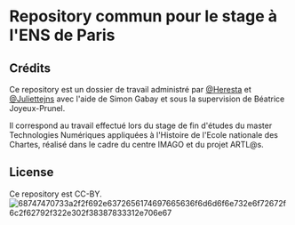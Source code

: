 # Repository commun pour le stage à l'ENS de Paris

## Crédits
Ce repository est un dossier de travail administré par [@Heresta](http://github.com/Heresta) et [@Juliettejns](http://github.com/Juliettejns) avec l'aide  de Simon Gabay et sous la supervision de Béatrice Joyeux-Prunel. 

Il correspond au travail effectué lors du stage de fin d'études du master Technologies Numériques appliquées à l'Histoire de l'Ecole nationale des Chartes, réalisé dans le cadre du centre IMAGO et du projet ARTL@s.

## License
Ce repository est CC-BY.
![68747470733a2f2f692e6372656174697665636f6d6d6f6e732e6f72672f6c2f62792f322e302f38387833312e706e67](https://user-images.githubusercontent.com/56683417/115237678-2150d080-a11d-11eb-903e-5a26587e12e1.png)
